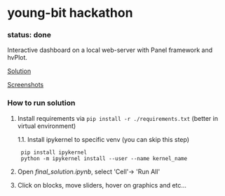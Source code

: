 # young-bit hackathon
### status: done
Interactive dashboard on a local web-server with Panel framework and hvPlot.

[Solution](./python)

[Screenshots](./data/images)

### How to run solution
1. Install requirements via ```pip install -r ./requirements.txt``` (better in virtual environment)

    1.1. Install ipykernel to specific venv (you can skip this step) 
    
        pip install ipykernel 
        python -m ipykernel install --user --name kernel_name

2. Open *final_solution.ipynb*, select 'Cell'-> 'Run All'
3. Click on blocks, move sliders, hover on graphics and etc...
